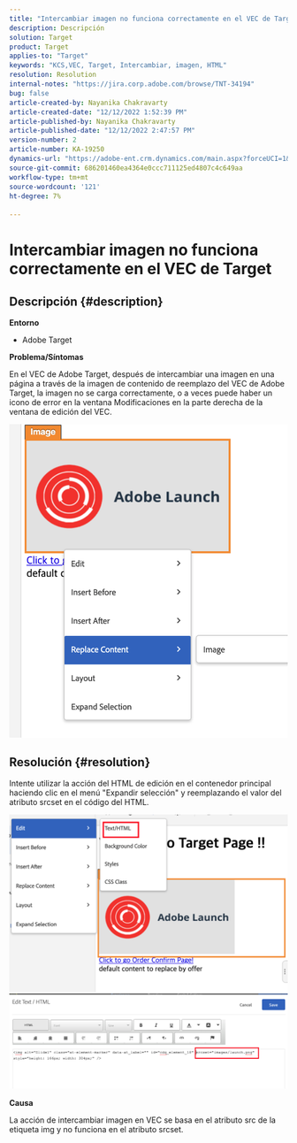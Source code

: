 ```yaml
---
title: "Intercambiar imagen no funciona correctamente en el VEC de Target"
description: Descripción
solution: Target
product: Target
applies-to: "Target"
keywords: "KCS,VEC, Target, Intercambiar, imagen, HTML"
resolution: Resolution
internal-notes: "https://jira.corp.adobe.com/browse/TNT-34194"
bug: false
article-created-by: Nayanika Chakravarty
article-created-date: "12/12/2022 1:52:39 PM"
article-published-by: Nayanika Chakravarty
article-published-date: "12/12/2022 2:47:57 PM"
version-number: 2
article-number: KA-19250
dynamics-url: "https://adobe-ent.crm.dynamics.com/main.aspx?forceUCI=1&pagetype=entityrecord&etn=knowledgearticle&id=2d222139-247a-ed11-81ac-6045bd006b25"
source-git-commit: 686201460ea4364e0ccc711125ed4807c4c649aa
workflow-type: tm+mt
source-wordcount: '121'
ht-degree: 7%

---
```


# Intercambiar imagen no funciona correctamente en el VEC de Target

## Descripción {#description}


<b>Entorno</b>

- Adobe Target

<b>Problema/Síntomas</b>

En el VEC de Adobe Target, después de intercambiar una imagen en una página a través de la imagen de contenido de reemplazo del VEC de Adobe Target, la imagen no se carga correctamente, o a veces puede haber un icono de error en la ventana Modificaciones en la parte derecha de la ventana de edición del VEC.

![](assets/___2f222139-247a-ed11-81ac-6045bd006b25___.png)




## Resolución {#resolution}




Intente utilizar la acción del HTML de edición en el contenedor principal haciendo clic en el menú &quot;Expandir selección&quot; y reemplazando el valor del atributo srcset en el código del HTML.



![](assets/0776b561-36c2-ec11-983e-0022480ab970.png)![](assets/e63bb087-36c2-ec11-983e-0022480ab970.png)



<b>Causa</b>



La acción de intercambiar imagen en VEC se basa en el atributo src de la etiqueta img y no funciona en el atributo srcset.
